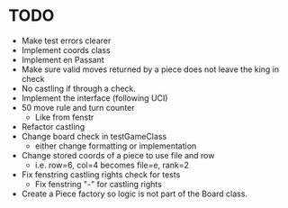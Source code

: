 # TODO
- Make test errors clearer
- Implement coords class
- Implement en Passant
- Make sure valid moves returned by a piece does not leave the king in check
- No castling if through a check.
- Implement the interface (following UCI)
- 50 move rule and turn counter
    - Like from fenstr
- Refactor castling
- Change board check in testGameClass 
    - either change formatting or implementation
- Change stored coords of a piece to use file and row
    - i.e. row=6, col=4 becomes file=e, rank=2
- Fix fenstring castling rights check for tests
    - Fix fenstring "-" for castling rights
- Create a Piece factory so logic is not part of the Board class.